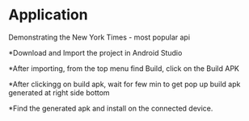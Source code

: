 # Application
Demonstrating the New York Times - most popular api

*Download and Import the project in Android Studio

*After importing, from the top menu find Build, click on the Build APK

*After clickingg on build apk, wait for few min to get pop up build apk generated at right side bottom

*Find the generated apk and install on the connected device.
